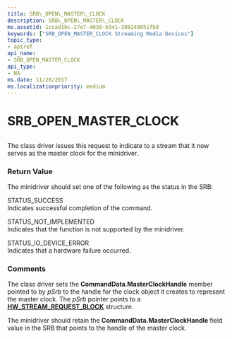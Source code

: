 ```yaml
---
title: SRB\_OPEN\_MASTER\_CLOCK
description: SRB\_OPEN\_MASTER\_CLOCK
ms.assetid: 1ccad1bc-27e7-4038-b341-389240051fb8
keywords: ["SRB_OPEN_MASTER_CLOCK Streaming Media Devices"]
topic_type:
- apiref
api_name:
- SRB_OPEN_MASTER_CLOCK
api_type:
- NA
ms.date: 11/28/2017
ms.localizationpriority: medium
---
```


# SRB\_OPEN\_MASTER\_CLOCK


## <span id="ddk_srb_open_master_clock_ks"></span><span id="DDK_SRB_OPEN_MASTER_CLOCK_KS"></span>


The class driver issues this request to indicate to a stream that it now serves as the master clock for the minidriver.

### <span id="return_value"></span><span id="RETURN_VALUE"></span>Return Value

The minidriver should set one of the following as the status in the SRB:

<span id="STATUS_SUCCESS"></span><span id="status_success"></span>STATUS\_SUCCESS  
Indicates successful completion of the command.

<span id="STATUS_NOT_IMPLEMENTED"></span><span id="status_not_implemented"></span>STATUS\_NOT\_IMPLEMENTED  
Indicates that the function is not supported by the minidriver.

<span id="STATUS_IO_DEVICE_ERROR"></span><span id="status_io_device_error"></span>STATUS\_IO\_DEVICE\_ERROR  
Indicates that a hardware failure occurred.

### Comments

The class driver sets the **CommandData**.**MasterClockHandle** member pointed to by *pSrb* to the handle for the clock object it creates to represent the master clock. The *pSrb* pointer points to a [**HW\_STREAM\_REQUEST\_BLOCK**](https://msdn.microsoft.com/library/windows/hardware/ff559702) structure.

The minidriver should retain the **CommandData.MasterClockHandle** field value in the SRB that points to the handle of the master clock.

 

 





